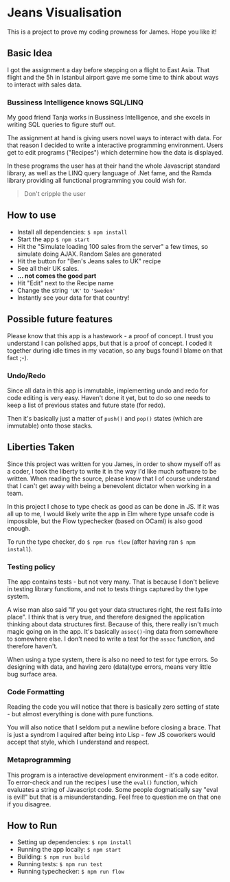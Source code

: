 # Jeans Visualisation

This is a project to prove my coding prowness for James. Hope you like it!

## Basic Idea
I got the assignment a day before stepping on a flight to East Asia. That flight and the 5h in Istanbul airport gave me some time to think about ways to interact with sales data.
### Bussiness Intelligence knows SQL/LINQ
My good friend Tanja works in Bussiness Intelligence, and she excels in writing SQL queries to figure stuff out.

The assignment at hand is giving users novel ways to interact with data. For that reason I decided to write a interactive programming environment. Users get to edit programs ("Recipes") which determine how the data is displayed.

In these programs the user has at their hand the whole Javascript standard library, as well as the LINQ query language of .Net fame, and the Ramda library providing all functional programming you could wish for.

<blockquote>Don't cripple the user</blockquote>


## How to use
* Install all dependencies: `$ npm install`
* Start the app `$ npm start`
* Hit the "Simulate loading 100 sales from the server" a few times, so simulate doing AJAX. Random Sales are generated
* Hit the button for "Ben's Jeans sales to UK" recipe
* See all their UK sales.
* **... not comes the good part**
* Hit "Edit" next to the Recipe name
* Change the string `'UK'` to `'Sweden'`
* Instantly see your data for that country!

## Possible future features
Please know that this app is a hastework - a proof of concept. I trust you understand I can polished apps, but that is a proof of concept. I coded it together during idle times in my vacation, so any bugs found I blame on that fact ;-).

### Undo/Redo
Since all data in this app is immutable, implementing undo and redo for code editing is very easy. Haven't done it yet, but to do so one needs to keep a list of previous states and future state (for redo).

Then it's basically just a matter of `push()` and `pop()` states (which are immutable) onto those stacks.

## Liberties Taken
Since this project was written for you James, in order to show myself off as a coder, I took the liberty to write it in the way I'd like much software to be written. When reading the source, please know that I of course understand that I can't get away with being a benevolent dictator when working in a team.

In this project I chose to type check as good as can be done in JS. If it was all up to me, I would likely write the app in Elm where type unsafe code is impossible, but the Flow typechecker (based on OCaml) is also good enough.

To run the type checker, do `$ npm run flow` (after having ran `$ npm install`).

### Testing policy
The app contains tests - but not very many. That is because I don't believe in testing library functions, and not to tests things captured by the type system.

A wise man also said "If you get your data structures right, the rest falls into place". I think that is very true, and therefore designed the application thinking about data structures first. Because of this, there really isn't much magic going on in the app. It's basically `assoc()`-ing data from somewhere to somewhere else. I don't need to write a test for the `assoc` function, and therefore haven't.

When using a type system, there is also no need to test for type errors. So designing with data, and having zero (data)type errors, means very little bug surface area.

### Code Formatting
Reading the code you will notice that there is basically zero setting of state - but almost everything is done with pure functions.

You will also notice that I seldom put a newline before closing a brace. That is just a syndrom I aquired after being into Lisp - few JS coworkers would accept that style, which I understand and respect.

### Metaprogramming
This program is a interactive development environment - it's a code editor. To error-check and run the recipes I use the `eval()` function, which evaluates a string of Javascript code. Some people dogmatically say "eval is evil!" but that is a misunderstanding. Feel free to question me on that one if you disagree.

## How to Run
* Setting up dependencies: `$ npm install`
* Running the app locally: `$ npm start`
* Building: `$ npm run build`
* Running tests: `$ npm run test`
* Running typechecker: `$ npm run flow`
